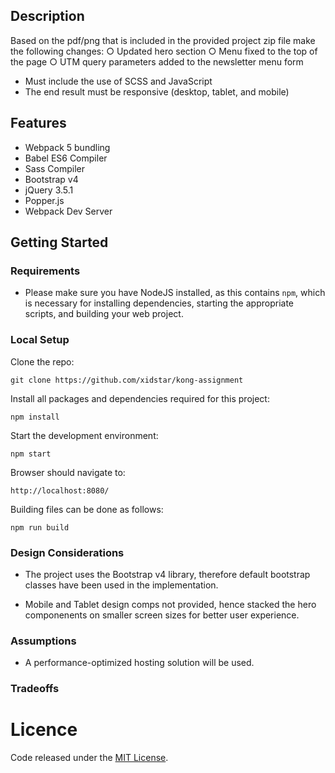 
## Description
Based on the pdf/png that is included in the provided project zip file make the following changes:
  ○ Updated hero section
  ○ Menu fixed to the top of the page
  ○ UTM query parameters added to the newsletter menu form
* Must include the use of SCSS and JavaScript
* The end result must be responsive (desktop, tablet, and mobile)

## Features
- Webpack 5 bundling
- Babel ES6 Compiler
- Sass Compiler
- Bootstrap v4
- jQuery 3.5.1
- Popper.js 
- Webpack Dev Server


## Getting Started

### Requirements
* Please make sure you have NodeJS installed, as this contains `npm`, which is necessary
for installing dependencies, starting the appropriate scripts, and building your web project.

### Local Setup
Clone the repo:

    git clone https://github.com/xidstar/kong-assignment

Install all packages and dependencies required for this project:

    npm install
    
Start the development environment:

    npm start
 
Browser should navigate to: 

    http://localhost:8080/ 
    
Building files can be done as follows:

    npm run build


### Design Considerations

* The project uses the Bootstrap v4 library, therefore default bootstrap classes have been used in the implementation.

* Mobile and Tablet design comps not provided, hence stacked the hero componenents on smaller screen sizes for better user experience.


### Assumptions
* A performance-optimized hosting solution will be used.


### Tradeoffs


# Licence
Code released under the [MIT License](LICENSE.md).
